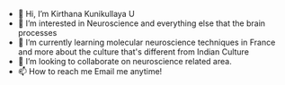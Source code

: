 - 👋 Hi, I’m Kirthana Kunikullaya U
- 👀 I’m interested in Neuroscience and everything else that the brain processes
- 🌱 I’m currently learning molecular neuroscience techniques in France and more about the culture that's different from Indian Culture
- 💞️ I’m looking to collaborate on neuroscience related area. 
- 📫 How to reach me Email me anytime!

<!---
kirthanaku/kirthanaku is a ✨ special ✨ repository because its `README.md` (this file) appears on your GitHub profile.
You can click the Preview link to take a look at your changes.
--->
